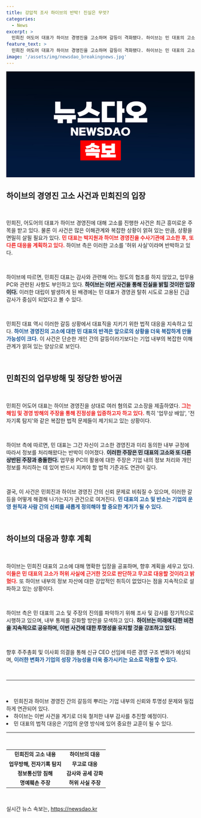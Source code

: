 ```yaml
---
title: 강압적 조사 하이브의 반박! 진실은 무엇?
categories:
  - News
excerpt: >
  민희진 어도어 대표가 하이브 경영진을 고소하며 갈등이 격화됐다. 하이브는 민 대표의 고소를 무고로 반박하고, 새로운 CEO 선임을 예고했다. 이 사태의 이면에는 강압적 감사와 개인 정보 유출 논란이 얽혀 있다.
feature_text: >
  민희진 어도어 대표가 하이브 경영진을 고소하며 갈등이 격화됐다. 하이브는 민 대표의 고소를 무고로 반박하고, 새로운 CEO 선임을 예고했다. 이 사태의 이면에는 강압적 감사와 개인 정보 유출 논란이 얽혀 있다.
image: '/assets/img/newsdao_breakingnews.jpg'
---
```


<p><img src="/assets/img/newsdao_breakingnews.jpg" alt="flaretime 속보" /></p>

<h2 data-ke-size="size26">하이브의 경영진 고소 사건과 민희진의 입장</h2>

<p data-ke-size="size16">&nbsp;</p>

<p>민희진, 어도어의 대표가 하이브 경영진에 대해 고소를 진행한 사건은 최근 흥미로운 주목을 받고 있다. 물론 이 사건은 많은 이해관계와 복잡한 상황이 얽혀 있는 만큼, 상황을 면밀히 살필 필요가 있다. <b><span style="color: #ee2323;">민 대표는 박지원과 하이브 경영진을 수사기관에 고소한 후, 또 다른 대응을 계획하고 있다.</span></b> 하이브 측은 이러한 고소를 '허위 사실'이라며 반박하고 있다.</p>

<p data-ke-size="size16">&nbsp;</p>

<p>하이브에 따르면, 민희진 대표는 감사와 관련해 어느 정도의 협조를 하지 않았고, 업무용 PC와 관련된 사항도 부인하고 있다. <b><span style="background-color: #21538527;">하이브는 이번 사건을 통해 진실을 밝힐 것이란 입장이다.</span></b> 이러한 대립이 발생하게 된 배경에는 민 대표가 경영권 탈취 시도로 고용된 긴급 감사가 중심이 되었다고 볼 수 있다.</p>

<p data-ke-size="size16">&nbsp;</p>

<p>민희진 대표 역시 이러한 갈등 상황에서 대표직을 지키기 위한 법적 대응을 지속하고 있다. <b><span style="color: #1a5490;">하이브 경영진의 고소에 대한 민 대표의 반격은 앞으로의 상황을 더욱 복잡하게 만들 가능성이 크다.</span></b> 이 사건은 단순한 개인 간의 갈등이라기보다는 기업 내부의 복잡한 이해관계가 얽혀 있는 양상으로 보인다.</p>

<p data-ke-size="size16">&nbsp;</p>

<h2 data-ke-size="size26">민희진의 업무방해 및 정당한 방어권</h2>

<p data-ke-size="size16">&nbsp;</p>

<p>민희진 어도어 대표는 하이브 경영진을 상대로 여러 혐의로 고소장을 제출하였다. <b><span style="color: #ee2323;">그는 해임 및 경영 방해의 주장을 통해 진정성을 입증하고자 하고 있다.</span></b> 특히 '업무상 배임', '전자기록 탐지'와 같은 복잡한 법적 문제들이 제기되고 있는 상황이다. </p>

<p data-ke-size="size16">&nbsp;</p>

<p>하이브 측에 따르면, 민 대표는 그간 자신이 고소한 경영진과 미리 동의한 내부 규정에 따라서 정보를 처리해왔다는 반박이 이어졌다. <b><span style="background-color: #21538527;">이러한 주장은 민 대표의 고소와 또 다른 상반된 주장과 충돌한다.</span></b> 업무용 PC의 활용에 대한 주장은 기업 내의 정보 처리와 개인 정보를 처리하는 데 있어 반드시 지켜야 할 법적 기준과도 연관이 깊다.</p>

<p data-ke-size="size16">&nbsp;</p>

<p>결국, 이 사건은 민희진과 하이브 경영진 간의 신뢰 문제로 비춰질 수 있으며, 이러한 갈등을 어떻게 해결해 나가는지가 관건으로 여겨진다. <b><span style="color: #1a5490;">민 대표의 고소 및 반소는 기업의 운영 원칙과 사람 간의 신뢰를 새롭게 정의해야 할 중요한 계기가 될 수 있다.</span></b></p>

<p data-ke-size="size16">&nbsp;</p>

<h2 data-ke-size="size26">하이브의 대응과 향후 계획</h2>

<p data-ke-size="size16">&nbsp;</p>

<p>하이브는 민희진 대표의 고소에 대해 명확한 입장을 공표하며, 향후 계획을 세우고 있다. <b><span style="color: #ee2323;">이들은 민 대표의 고소가 허위 사실에 근거한 것으로 판단하고 무고로 대응할 것이라고 밝혔다.</span></b> 또 하이브 내부의 정보 자산에 대한 강압적인 취득이 없었다는 점을 지속적으로 설파하고 있는 상황이다.</p>

<p data-ke-size="size16">&nbsp;</p>

<p>하이브 측은 민 대표의 고소 및 주장의 진의를 파악하기 위해 조사 및 감사를 정기적으로 시행하고 있으며, 내부 통제를 강화할 방안을 모색하고 있다. <b><span style="background-color: #21538527;">하이브는 미래에 대한 비전을 지속적으로 공유하며, 이번 사건에 대한 투명성을 유지할 것을 강조하고 있다.</span></b> </p>

<p data-ke-size="size16">&nbsp;</p>

<p>향후 주주총회 및 이사회 의결을 통해 신규 CEO 선임에 따른 경영 구조 변화가 예상되며, <b><span style="color: #1a5490;">이러한 변화가 기업의 성장 가능성을 더욱 증가시키는 요소로 작용할 수 있다.</span></b> </p>

<p data-ke-size="size16">&nbsp;</p>

<hr>

<p data-ke-size="size16">&nbsp;</p>

<p><li>민희진과 하이브 경영진 간의 갈등의 뿌리는 기업 내부의 신뢰와 투명성 문제와 밀접하게 연관되어 있다.</li>
<li>하이브는 이번 사건을 계기로 더욱 철저한 내부 감사를 추진할 예정이다.</li>
<li>민 대표의 법적 대응은 기업의 운영 방식에 있어 중요한 교훈이 될 수 있다.</li></p>

<hr>

<p data-ke-size="size16">&nbsp;</p>

<table style="width:100%">
<tr>
<td style="text-align: center; height: 17px;"><b>민희진의 고소 내용</b></td>
<td style="text-align: center; height: 17px;"><b>하이브의 대응</b></td>
</tr>
<tr>
<td style="text-align: center; height: 17px;"><b>업무방해, 전자기록 탐지</b></td>
<td style="text-align: center; height: 17px;"><b>무고로 대응</b></td>
</tr>
<tr>
<td style="text-align: center; height: 17px;"><b>정보통신망 침해</b></td>
<td style="text-align: center; height: 17px;"><b>감사와 공세 강화</b></td>
</tr>
<tr>
<td style="text-align: center; height: 17px;"><b>명예훼손 주장</b></td>
<td style="text-align: center; height: 17px;"><b>허위 사실 주장</b></td>
</tr>
</table>

<p data-ke-size="size16">&nbsp;</p>
실시간 뉴스 속보는, <a href="https://newsdao.kr" rel="dofollow">https://newsdao.kr</a>


